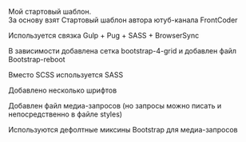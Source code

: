 Мой стартовый шаблон.  
За основу взят Стартовый шаблон автора ютуб-канала FrontCoder

Используется связка Gulp + Pug + SАSS + BrowserSync

В зависимости добавлена сетка bootstrap-4-grid и добавлен файл Bootstrap-reboot

Вместо SCSS используется SASS

Добавлено несколько шрифтов

Добавлен файл медиа-запросов (но запросы можно писать и непосредственно в файле styles)

Используются дефолтные миксины Bootstrap для медиа-запросов